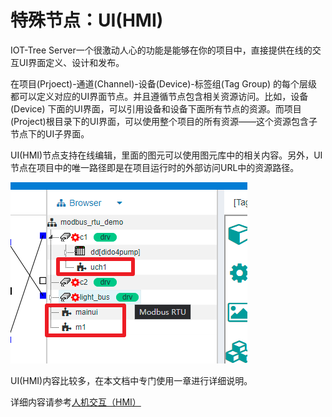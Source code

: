 特殊节点：UI(HMI)
==


IOT-Tree Server一个很激动人心的功能是能够在你的项目中，直接提供在线的交互UI界面定义、设计和发布。

在项目(Prjoect)-通道(Channel)-设备(Device)-标签组(Tag Group)
的每个层级都可以定义对应的UI界面节点。并且遵循节点包含相关资源访问。比如，设备(Device)
下面的UI界面，可以引用设备和设备下面所有节点的资源。而项目(Project)根目录下的UI界面，可以使用整个项目的所有资源——这个资源包含子节点下的UI子界面。

UI(HMI)节点支持在线编辑，里面的图元可以使用图元库中的相关内容。另外，UI节点在项目中的唯一路径即是在项目运行时的外部访问URL中的资源路径。



<img src="../img/hmi_prj_ch.png"/>


UI(HMI)内容比较多，在本文档中专门使用一章进行详细说明。

详细内容请参考[人机交互（HMI）][hmi_idx]


[hmi_idx]: ../hmi/index.md
